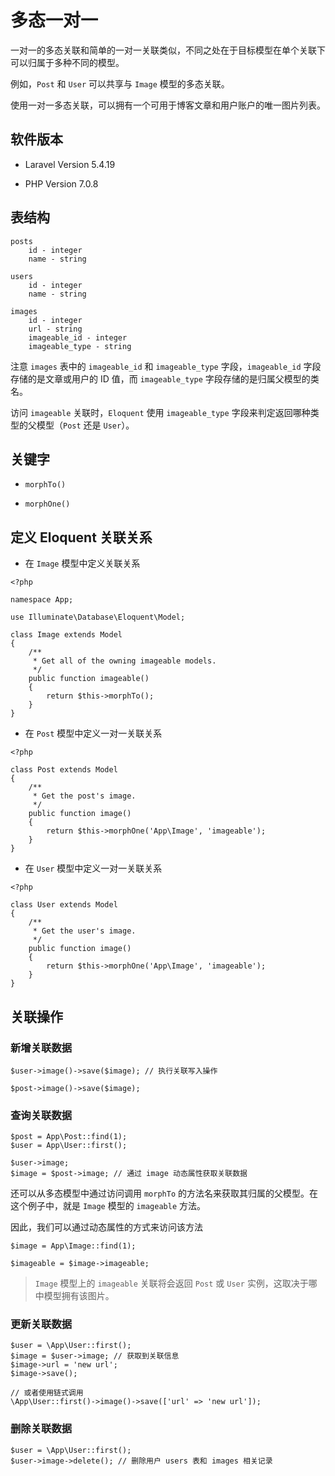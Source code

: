 # 多态一对一

一对一的多态关联和简单的一对一关联类似，不同之处在于目标模型在单个关联下可以归属于多种不同的模型。

例如，`Post` 和 `User` 可以共享与 `Image` 模型的多态关联。

使用一对一多态关联，可以拥有一个可用于博客文章和用户账户的唯一图片列表。

## 软件版本

- Laravel Version 5.4.19

- PHP Version 7.0.8

## 表结构

```
posts
    id - integer
    name - string

users
    id - integer
    name - string

images
    id - integer
    url - string
    imageable_id - integer
    imageable_type - string
```

注意 `images` 表中的 `imageable_id` 和 `imageable_type` 字段，`imageable_id` 字段存储的是文章或用户的 ID 值，而 `imageable_type` 字段存储的是归属父模型的类名。

访问 `imageable` 关联时，`Eloquent` 使用 `imageable_type` 字段来判定返回哪种类型的父模型（`Post` 还是 `User`）。

## 关键字

- `morphTo()`

- `morphOne()`

## 定义 Eloquent 关联关系

- 在 `Image` 模型中定义关联关系

```
<?php

namespace App;

use Illuminate\Database\Eloquent\Model;

class Image extends Model
{
    /**
     * Get all of the owning imageable models.
     */
    public function imageable()
    {
        return $this->morphTo();
    }
}
```

- 在 `Post` 模型中定义一对一关联关系

```
<?php

class Post extends Model
{
    /**
     * Get the post's image.
     */
    public function image()
    {
        return $this->morphOne('App\Image', 'imageable');
    }
}
```

- 在 `User` 模型中定义一对一关联关系

```
<?php

class User extends Model
{
    /**
     * Get the user's image.
     */
    public function image()
    {
        return $this->morphOne('App\Image', 'imageable');
    }
}
```

## 关联操作

### 新增关联数据

```
$user->image()->save($image); // 执行关联写入操作

$post->image()->save($image);
```

### 查询关联数据

```
$post = App\Post::find(1);
$user = App\User::first();

$user->image;
$image = $post->image; // 通过 image 动态属性获取关联数据
```

还可以从多态模型中通过访问调用 `morphTo` 的方法名来获取其归属的父模型。在这个例子中，就是 `Image` 模型的 `imageable` 方法。

因此，我们可以通过动态属性的方式来访问该方法

```
$image = App\Image::find(1);

$imageable = $image->imageable;
```

> `Image` 模型上的 `imageable` 关联将会返回 `Post` 或 `User` 实例，这取决于哪中模型拥有该图片。

### 更新关联数据

```
$user = \App\User::first();
$image = $user->image; // 获取到关联信息
$image->url = 'new url';
$image->save();

// 或者使用链式调用
\App\User::first()->image()->save(['url' => 'new url']);
```

### 删除关联数据

```
$user = \App\User::first();
$user->image->delete(); // 删除用户 users 表和 images 相关记录
```
